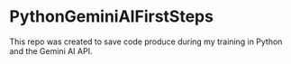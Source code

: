 # PythonGeminiAIFirstSteps

This repo was created to save code produce during my training in Python and the Gemini AI API.

